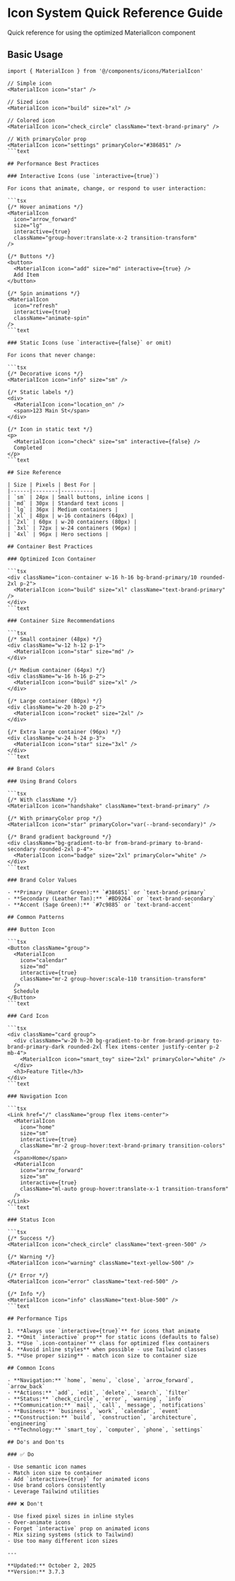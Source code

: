 # Icon System Quick Reference Guide

Quick reference for using the optimized MaterialIcon component

## Basic Usage

```tsx
import { MaterialIcon } from '@/components/icons/MaterialIcon'

// Simple icon
<MaterialIcon icon="star" />

// Sized icon
<MaterialIcon icon="build" size="xl" />

// Colored icon
<MaterialIcon icon="check_circle" className="text-brand-primary" />

// With primaryColor prop
<MaterialIcon icon="settings" primaryColor="#386851" />
```text

## Performance Best Practices

### Interactive Icons (use `interactive={true}`)

For icons that animate, change, or respond to user interaction:

```tsx
{/* Hover animations */}
<MaterialIcon
  icon="arrow_forward"
  size="lg"
  interactive={true}
  className="group-hover:translate-x-2 transition-transform"
/>

{/* Buttons */}
<button>
  <MaterialIcon icon="add" size="md" interactive={true} />
  Add Item
</button>

{/* Spin animations */}
<MaterialIcon
  icon="refresh"
  interactive={true}
  className="animate-spin"
/>
```text

### Static Icons (use `interactive={false}` or omit)

For icons that never change:

```tsx
{/* Decorative icons */}
<MaterialIcon icon="info" size="sm" />

{/* Static labels */}
<div>
  <MaterialIcon icon="location_on" />
  <span>123 Main St</span>
</div>

{/* Icon in static text */}
<p>
  <MaterialIcon icon="check" size="sm" interactive={false} />
  Completed
</p>
```text

## Size Reference

| Size | Pixels | Best For |
|------|--------|----------|
| `sm` | 24px | Small buttons, inline icons |
| `md` | 30px | Standard text icons |
| `lg` | 36px | Medium containers |
| `xl` | 48px | w-16 containers (64px) |
| `2xl` | 60px | w-20 containers (80px) |
| `3xl` | 72px | w-24 containers (96px) |
| `4xl` | 96px | Hero sections |

## Container Best Practices

### Optimized Icon Container

```tsx
<div className="icon-container w-16 h-16 bg-brand-primary/10 rounded-2xl p-2">
  <MaterialIcon icon="build" size="xl" className="text-brand-primary" />
</div>
```text

### Container Size Recommendations

```tsx
{/* Small container (48px) */}
<div className="w-12 h-12 p-1">
  <MaterialIcon icon="star" size="md" />
</div>

{/* Medium container (64px) */}
<div className="w-16 h-16 p-2">
  <MaterialIcon icon="build" size="xl" />
</div>

{/* Large container (80px) */}
<div className="w-20 h-20 p-2">
  <MaterialIcon icon="rocket" size="2xl" />
</div>

{/* Extra large container (96px) */}
<div className="w-24 h-24 p-3">
  <MaterialIcon icon="star" size="3xl" />
</div>
```text

## Brand Colors

### Using Brand Colors

```tsx
{/* With className */}
<MaterialIcon icon="handshake" className="text-brand-primary" />

{/* With primaryColor prop */}
<MaterialIcon icon="star" primaryColor="var(--brand-secondary)" />

{/* Brand gradient background */}
<div className="bg-gradient-to-br from-brand-primary to-brand-secondary rounded-2xl p-4">
  <MaterialIcon icon="badge" size="2xl" primaryColor="white" />
</div>
```text

### Brand Color Values

- **Primary (Hunter Green):** `#386851` or `text-brand-primary`
- **Secondary (Leather Tan):** `#BD9264` or `text-brand-secondary`
- **Accent (Sage Green):** `#7c9885` or `text-brand-accent`

## Common Patterns

### Button Icon

```tsx
<Button className="group">
  <MaterialIcon
    icon="calendar"
    size="md"
    interactive={true}
    className="mr-2 group-hover:scale-110 transition-transform"
  />
  Schedule
</Button>
```text

### Card Icon

```tsx
<div className="card group">
  <div className="w-20 h-20 bg-gradient-to-br from-brand-primary to-brand-primary-dark rounded-2xl flex items-center justify-center p-2 mb-4">
    <MaterialIcon icon="smart_toy" size="2xl" primaryColor="white" />
  </div>
  <h3>Feature Title</h3>
</div>
```text

### Navigation Icon

```tsx
<Link href="/" className="group flex items-center">
  <MaterialIcon
    icon="home"
    size="sm"
    interactive={true}
    className="mr-2 group-hover:text-brand-primary transition-colors"
  />
  <span>Home</span>
  <MaterialIcon
    icon="arrow_forward"
    size="sm"
    interactive={true}
    className="ml-auto group-hover:translate-x-1 transition-transform"
  />
</Link>
```text

### Status Icon

```tsx
{/* Success */}
<MaterialIcon icon="check_circle" className="text-green-500" />

{/* Warning */}
<MaterialIcon icon="warning" className="text-yellow-500" />

{/* Error */}
<MaterialIcon icon="error" className="text-red-500" />

{/* Info */}
<MaterialIcon icon="info" className="text-blue-500" />
```text

## Performance Tips

1. **Always use `interactive={true}`** for icons that animate
2. **Omit `interactive` prop** for static icons (defaults to false)
3. **Use `.icon-container`** class for optimized flex containers
4. **Avoid inline styles** when possible - use Tailwind classes
5. **Use proper sizing** - match icon size to container size

## Common Icons

- **Navigation:** `home`, `menu`, `close`, `arrow_forward`, `arrow_back`
- **Actions:** `add`, `edit`, `delete`, `search`, `filter`
- **Status:** `check_circle`, `error`, `warning`, `info`
- **Communication:** `mail`, `call`, `message`, `notifications`
- **Business:** `business`, `work`, `calendar`, `event`
- **Construction:** `build`, `construction`, `architecture`, `engineering`
- **Technology:** `smart_toy`, `computer`, `phone`, `settings`

## Do's and Don'ts

### ✅ Do

- Use semantic icon names
- Match icon size to container
- Add `interactive={true}` for animated icons
- Use brand colors consistently
- Leverage Tailwind utilities

### ❌ Don't

- Use fixed pixel sizes in inline styles
- Over-animate icons
- Forget `interactive` prop on animated icons
- Mix sizing systems (stick to Tailwind)
- Use too many different icon sizes

---

**Updated:** October 2, 2025
**Version:** 3.7.3
